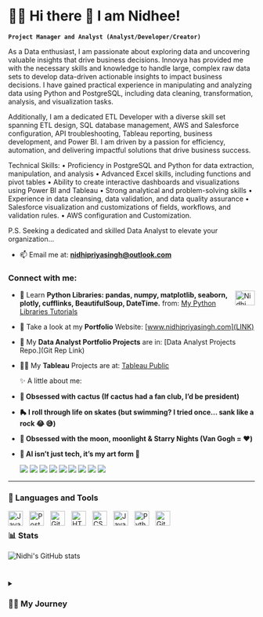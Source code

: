 # 🏄‍♂️ Hi there 👋 I am Nidhee!

**`Project Manager and Analyst (Analyst/Developer/Creator)`**

As a Data enthusiast, I am passionate about exploring data and uncovering valuable insights that drive business decisions. Innovya has provided me with the necessary skills and knowledge to handle large, complex raw data sets to develop data-driven actionable insights to impact business decisions. I have gained practical experience in manipulating and analyzing data using Python and PostgreSQL, including data cleaning, transformation, analysis, and visualization tasks. 

Additionally, I am a dedicated ETL Developer with a diverse skill set spanning ETL design, SQL database management, AWS and Salesforce configuration, API troubleshooting, Tableau reporting, business development, and Power BI. I am driven by a passion for efficiency, automation, and delivering impactful solutions that drive business success.

Technical Skills:
• Proficiency in PostgreSQL and Python for data extraction, manipulation, and analysis
• Advanced Excel skills, including functions and pivot tables
• Ability to create interactive dashboards and visualizations using Power BI and Tableau
• Strong analytical and problem-solving skills
• Experience in data cleansing, data validation, and data quality assurance
• Salesforce visualization and customizations of fields, workflows, and validation rules.
• AWS configuration and Customization.

P.S. Seeking a dedicated and skilled Data Analyst to elevate your organization... 
- 📫 Email me at: **nidhipriyasingh@outlook.com**


<p>
  <h3 align="left">Connect with me:</h3>
  <a href="https://www.linkedin.com/in/nidhipriyasingh007/" target="_blank">
    <img align="right" src="https://raw.githubusercontent.com/rahuldkjain/github-profile-readme-generator/master/src/images/icons/Social/linked-in-alt.svg" alt="Nidhi Priya Singh LinkedIn" height="30" width="40" />
  </a>
</p>


- 🔭 Learn **Python Libraries: pandas, numpy, matplotlib, seaborn, plotly, cufflinks, BeautifulSoup, DateTime.** from: [My Python Libraries Tutorials](LINK)
- 📝 Take a look at my **Portfolio** Website: [www.nidhipriyasingh.com](LINK)
- 🌱 My **Data Analyst Portfolio Projects** are in: [Data Analyst Projects Repo.](Git Rep Link)
- 👨‍💻 My **Tableau** Projects are at: [Tableau Public](tableau.com)




  ✨ A little about me:
- **🌵 Obsessed with cactus (If cactus had a fan club, I’d be president)**
- **🛼 I roll through life on skates (but swimming? I tried once… sank like a rock 😂 😅)**
- **🌙 Obsessed with the moon, moonlight & Starry Nights (Van Gogh = ❤️)**
- **🤖 AI isn’t just tech, it’s my art form 🚀**


   <p align="left">
      <a href="https://www.youtube.com/@DataWizard-Nidhee?sub_confirmation=1">
         <img src="https://custom-icon-badges.demolab.com/badge/-YouTube-d90903?style=for-the-badge&logo=mention"/></a> 
      <a href="https://www.linkedin.com/in/nidhipriyasingh007">
         <img src="https://custom-icon-badges.demolab.com/badge/-LinkedIN-0368d9?style=for-the-badge&logo=mention" /></a> 
      <a href="https://kaggle.com/nidhipriyasingh">
          <img src="https://custom-icon-badges.demolab.com/badge/-Kaggle-4faed9?style=for-the-badge&logo=mention" /></a>
      <a href="https://github.com/Nidhi-Datawizard?tab=stars">
          <img src="https://custom-icon-badges.demolab.com/badge/-STARS-D90368?style=for-the-badge&logo=mention" /></a>
       <a href="https://github.com/Nidhi-Datawizard?tab=repositories">
          <img src="https://custom-icon-badges.demolab.com/badge/-REPO-ff5c8f?style=for-the-badge&logo=mention" /></a>
       <a href="https://github.com/Nidhi-Datawizard?tab=stars">
          <img src="https://custom-icon-badges.demolab.com/badge/-PROJECTS-ff9bbb?style=for-the-badge&logo=mention" /></a>
      <a href="https://leetcode.com/nidhipriyasingh29">
          <img src="https://custom-icon-badges.demolab.com/badge/-LEETCODE-fd7e14?style=for-the-badge&logo=mention" /></a>
      <a href="https://www.hackerrank.com/nidhipriyasingh1?hr_r=1">
          <img src="https://custom-icon-badges.demolab.com/badge/-HACKERRANK-43c904?style=for-the-badge&logo=mention" /></a>
      <a href="https://discord.com/channels/172018499005317120/443166941809737728">
          <img src="https://custom-icon-badges.demolab.com/badge/-DISCHORD-4f40cf?style=for-the-badge&logo=mention" /></a>
      
   </p>


---

### 🧰 Languages and Tools

<img align="left" alt="Java Script" width="30px" style="padding-right:10px;" src="https://cdn.jsdelivr.net/gh/devicons/devicon/icons/java/java-original.svg"/>
<img align="left" alt="PostgreSQL" width="30px" style="padding-right:10px;" src="https://www.vectorlogo.zone/logos/postgresql/postgresql-icon.svg" />
<img align="left" alt="Git" width="30px" style="padding-right:10px;" src="https://cdn.jsdelivr.net/gh/devicons/devicon/icons/git/git-original.svg" />
<img align="left" alt="HTML" width="30px" style="padding-right:10px;" src="https://cdn.jsdelivr.net/gh/devicons/devicon/icons/html5/html5-plain.svg" />
<img align="left" alt="CSS" width="30px" style="padding-right:10px;" src="https://cdn.jsdelivr.net/gh/devicons/devicon/icons/css3/css3-plain.svg" />
<img align="left" alt="JavaScript" width="30px" style="padding-right:10px;" src="https://cdn.jsdelivr.net/gh/devicons/devicon/icons/javascript/javascript-plain.svg" />
<img align="left" alt="Python" width="30px" style="padding-right:10px;" src="https://cdn.jsdelivr.net/gh/devicons/devicon/icons/python/python-plain.svg" />
<img align="left" alt="GitHub" width="30px" style="padding-right:10px;" src="https://cdn.jsdelivr.net/gh/devicons/devicon/icons/github/github-original.svg" />
<br />


### 📊 Stats

![Nidhi's GitHub stats](https://github-readme-stats.vercel.app/api?username=Nidhi-Datawizard&show_icons=true&theme=gruvbox)

<!-- ![GitHub Streak](https://github.com/Nidhi-Datawizard?tab=overview&from=2023-05-01&to=2023-05-31) -->

#

<details>
 <summary><h3>👨‍💻 My Journey</h3></summary>
   As an ETL Developer, I have completed various projects with the following tasks:
• Translated business requirements into ETL design specifications.
• Implemented Configuration for setup and deployment at different environments like Dev, Stage, Test, and Production.
• Monitored Daily SQL Server jobs on the production server as part of production support and troubleshooting failed jobs.
• Optimized SQL query performance for maximum efficiency.
• Performed performance tuning of SQL objects like Stored Procedures, and functions to make data insertion and retrieval faster.
• Designed and created SQL Databases, tables, indexes, views, User-Defined Functions, Stored Procedures, and Triggers to support business applications.
• Planned and prepared for automating daily build activities.
• Provided KT and training to new resources for project work.
• Prepared daily, weekly and monthly reports of incidents and enhancements.
• Created detailed design and requirement documents logically to help team members understand the requirements and design.
• Configured and managed user accounts and assigned roles and permissions based on user requirements.
• Monitored Amazon Connect instance's performance and associated resources, including phone numbers and queues.
• Monitored and analyzed AWS Connect metrics, resolved issues, and ensured optimal contact center performance.
• Created and configured contact flows and routing profiles, integrated with other AWS services and third-party systems.
• AWS AppStream.
• Customized Salesforce technology to meet the organization's requirements and goals.
• Set up and managed user accounts and profiles on Salesforce for other people in the organization.
• Created and maintained reports and visualization dashboards in Salesforce to provide insights.
• Maintained Salesforce customizations, such as custom fields, workflows, and validation rules. 
• Tableau reports and visualization dashboards.
• Ensuring client delivery and managing escalations.
   
Skills: Postman API · IGlucose · Salesforce.com Administration · Bitbucket · Webstorm · Salesforce · Jira · Tableau · Microsoft Power BI · Business Analytics · Data Analytics · Amazon Web Services (AWS) · PostgreSQL · SQL · Python (Programming Language) · Resource Planning · Agile Methodologies · Software Project Management · Project Management · Google Analytics · Microsoft Office · Microsoft Excel

[website]: 
[youtube]: https://www.youtube.com/@DataWizard-Nidhee
